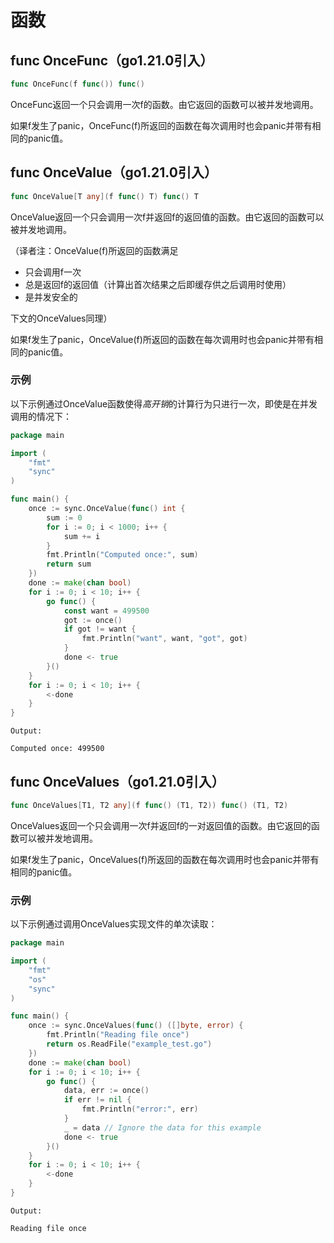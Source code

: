 # 函数

## func OnceFunc（go1.21.0引入）

```go
func OnceFunc(f func()) func()
```

OnceFunc返回一个只会调用一次f的函数。由它返回的函数可以被并发地调用。

如果f发生了panic，OnceFunc(f)所返回的函数在每次调用时也会panic并带有相同的panic值。

## func OnceValue（go1.21.0引入）

```go
func OnceValue[T any](f func() T) func() T
```

OnceValue返回一个只会调用一次f并返回f的返回值的函数。由它返回的函数可以被并发地调用。

（译者注：OnceValue(f)所返回的函数满足

- 只会调用f一次
- 总是返回f的返回值（计算出首次结果之后即缓存供之后调用时使用）
- 是并发安全的

下文的OnceValues同理）

如果f发生了panic，OnceValue(f)所返回的函数在每次调用时也会panic并带有相同的panic值。

### 示例

以下示例通过OnceValue函数使得*高开销*的计算行为只进行一次，即使是在并发调用的情况下：

```go
package main

import (
    "fmt"
    "sync"
)

func main() {
    once := sync.OnceValue(func() int {
        sum := 0
        for i := 0; i < 1000; i++ {
            sum += i
        }
        fmt.Println("Computed once:", sum)
        return sum
    })
    done := make(chan bool)
    for i := 0; i < 10; i++ {
        go func() {
            const want = 499500
            got := once()
            if got != want {
                fmt.Println("want", want, "got", got)
            }
            done <- true
        }()
    }
    for i := 0; i < 10; i++ {
        <-done
    }
}
```

```text
Output:

Computed once: 499500
```

## func OnceValues（go1.21.0引入）

```go
func OnceValues[T1, T2 any](f func() (T1, T2)) func() (T1, T2)
```

OnceValues返回一个只会调用一次f并返回f的一对返回值的函数。由它返回的函数可以被并发地调用。

如果f发生了panic，OnceValues(f)所返回的函数在每次调用时也会panic并带有相同的panic值。

### 示例

以下示例通过调用OnceValues实现文件的单次读取：

```go
package main

import (
    "fmt"
    "os"
    "sync"
)

func main() {
    once := sync.OnceValues(func() ([]byte, error) {
        fmt.Println("Reading file once")
        return os.ReadFile("example_test.go")
    })
    done := make(chan bool)
    for i := 0; i < 10; i++ {
        go func() {
            data, err := once()
            if err != nil {
                fmt.Println("error:", err)
            }
            _ = data // Ignore the data for this example
            done <- true
        }()
    }
    for i := 0; i < 10; i++ {
        <-done
    }
}
```

```text
Output:

Reading file once
```
